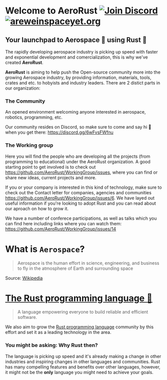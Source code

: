 # Welcome to AeroRust [![Join Discord](https://img.shields.io/discord/662244134316408833?label=Discord&style=flat-square)](https://discord.gg/6wFvsFWfnu) [![areweinspaceyet.org](https://img.shields.io/badge/Are%20we%20in%20space%20yet.org%20%F0%9F%9A%80%20%3F-YES!-brightgreen?style=flat-square)](https://areweinspaceyet.org/)
## Your launchpad to Aerospace 🚀 using Rust 🦀

The rapidly developing aerospace industry is picking up speed with faster and exponential development and comercialization, this is why we've created **AeroRust**.

**AeroRust** is aiming to help push the Open-source community more into the growing Aerospace industry, by providing information, materials, tools, crates and etc. to hobyists and industry leaders.
There are 2 distict parts in our organization:

### The Community

An opened environment welcoming anyone interested in aerospace, robotics, programming, etc.

Our community resides on Discord, so make sure to come and say hi 👋 when you get there: https://discord.gg/6wFvsFWfnu

### The Working group

Here you will find the people who are developing all the projects (from programming to educational) under the AeroRust organization.
A good starting point to get involved is to check out https://github.com/AeroRust/WorkingGroup/issues, where you can find or share new ideas, current projects and more.

If you or your company is interested in this kind of technology, make sure to check out the Contact letter for companies, agencies and communities https://github.com/AeroRust/WorkingGroup/issues/6. We have layed out useful information if you're looking to adopt Rust and you can read about our aproach on how to grow it.

We have a number of conferece participations, as well as talks which you can find here including links where you can watch them: https://github.com/AeroRust/WorkingGroup/issues/14

# What is `Aerospace`?

> Aerospace is the human effort in science, engineering, and business to fly in the atmosphere of Earth and surrounding space

Source: [Wikipedia](https://en.wikipedia.org/wiki/Aerospace)

# [The Rust programming language 🦀](https://rust-lang.org)

> A language empowering everyone
to build reliable and efficient software. 

We also aim to grow the [Rust programming language](https://rust-lang.org) community by this effort and set it as a leading technology in the area.

### You might be asking: Why Rust then?

The language is picking up speed and it's already making a change in other industries and inspiring changes in other languages and communities. Rust has many compelling features and benefits over other languages, however, it might not be the **only** language you might need to achieve your goals.

